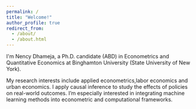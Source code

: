 ```yaml
---
permalink: /
title: "Welcome!"
author_profile: true
redirect_from: 
  - /about/
  - /about.html
---
```

I'm Nency Dhameja, a Ph.D. candidate (ABD) in Econometrics and Quantitative Economics at Binghamton University (State University of New York).

My research interests include applied econometrics,labor economics and urban economics. I apply causal inference to study the effects of policies on real-world outcomes. I’m especially interested in integrating machine learning methods into econometric and computational frameworks.
